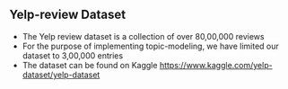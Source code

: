 ## Yelp-review Dataset 
- The Yelp review dataset is a collection of over 80,00,000 reviews
- For the purpose of implementing topic-modeling, we have limited our dataset to 3,00,000 entries
- The dataset can be found on Kaggle
https://www.kaggle.com/yelp-dataset/yelp-dataset
